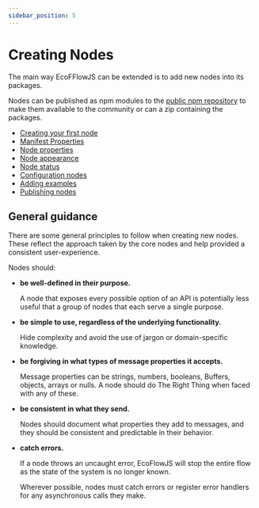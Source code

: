 ```yaml
---
sidebar_position: 5
---
```


# Creating Nodes

The main way EcoFFlowJS can be extended is to add new nodes into its packages.

Nodes can be published as npm modules to the [public npm repository](https://www.npmjs.com/) to make them available to the community or can a zip containing the packages.

- [Creating your first node](./guide/creating-your-first-node)
- [Manifest Properties](./guide/node-manifest)
- [Node properties](./guide/node-properties)
- [Node appearance](https://example.com)
- [Node status](https://example.com)
- [Configuration nodes](https://example.com)
- [Adding examples](https://example.com)
- [Publishing nodes](https://example.com)

## General guidance

There are some general principles to follow when creating new nodes. These reflect the approach taken by the core nodes and help provided a consistent user-experience.

Nodes should:

- **be well-defined in their purpose.**

  A node that exposes every possible option of an API is potentially less useful that a group of nodes that each serve a single purpose.

- **be simple to use, regardless of the underlying functionality.**

  Hide complexity and avoid the use of jargon or domain-specific knowledge.

- **be forgiving in what types of message properties it accepts.**

  Message properties can be strings, numbers, booleans, Buffers, objects, arrays or nulls. A node should do The Right Thing when faced with any of these.

- **be consistent in what they send.**

  Nodes should document what properties they add to messages, and they should be consistent and predictable in their behavior.

- **catch errors.**

  If a node throws an uncaught error, EcoFlowJS will stop the entire flow as the state of the system is no longer known.

  Wherever possible, nodes must catch errors or register error handlers for any asynchronous calls they make.
